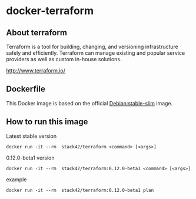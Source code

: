 # docker-terraform


## About terraform

Terraform is a tool for building, changing, and versioning infrastructure safely and efficiently. Terraform can manage existing and popular service providers as well as custom in-house solutions.

http://www.terraform.io/

## Dockerfile

This Docker image is based on the official [Debian:stable-slim](https://hub.docker.com/_/debian) image.


## How to run this image

Latest stable version
```
docker run -it --rm  stack42/terraform <command> [<args>]
```

0.12.0-beta1 version
```
docker run -it --rm  stack42/terraform:0.12.0-beta1 <command> [<args>]
```

example
```
docker run -it --rm  stack42/terraform:0.12.0-beta1 plan
```
